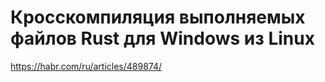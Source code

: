 # Кросскомпиляция выполняемых файлов Rust для Windows из Linux

https://habr.com/ru/articles/489874/